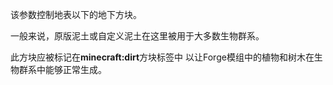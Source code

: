 该参数控制地表以下的地下方块。

一般来说，原版泥土或自定义泥土在这里被用于大多数生物群系。

此方块应被标记在<b>minecraft:dirt</b>方块标签中 以让Forge模组中的植物和树木在生物群系中能够正常生成。